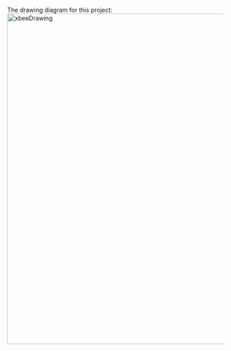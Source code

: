 The drawing diagram for this project:
<img width="886" height="767" alt="xbeeDrawing" src="https://github.com/user-attachments/assets/a033a1fc-85c8-40e7-ac89-acb6cebef37c" />

